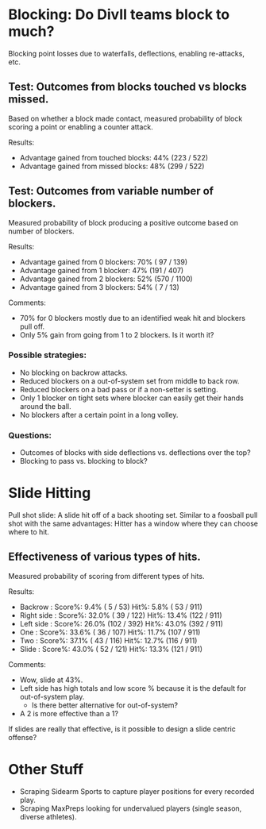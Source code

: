# Blocking: Do DivII teams block to much?

Blocking point losses due to waterfalls, deflections, enabling re-attacks, etc.

## Test: Outcomes from blocks touched vs blocks missed.

Based on whether a block made contact, measured
probability of block scoring a point or enabling a counter attack.

Results:

- Advantage gained from touched blocks:  44%  (223 / 522)
- Advantage gained from missed blocks:   48%  (299 / 522)


## Test: Outcomes from variable number of blockers.

Measured probability of block producing a positive outcome based on number of blockers.

Results:

- Advantage gained from 0 blockers:  70%   ( 97 /  139)
- Advantage gained from 1 blocker:   47%   (191 /  407)
- Advantage gained from 2 blockers:  52%   (570 / 1100)
- Advantage gained from 3 blockers:  54%   (  7 /   13)

Comments:

- 70% for 0 blockers mostly due to an identified weak hit and blockers pull off.
- Only 5% gain from going from 1 to 2 blockers.  Is it worth it?


### Possible strategies:

- No blocking on backrow attacks.
- Reduced blockers on a out-of-system set from middle to back row.
- Reduced blockers on a bad pass or if a non-setter is setting.
- Only 1 blocker on tight sets where blocker can easily get their hands around the ball.
- No blockers after a certain point in a long volley.

### Questions:

- Outcomes of blocks with side deflections vs. deflections over the top?
- Blocking to pass vs. blocking to block?


# Slide Hitting

Pull shot slide: A slide hit off of a back shooting set.  Similar to a foosball pull shot
with the same advantages:  Hitter has a window where they can choose where to hit.


## Effectiveness of various types of hits.

Measured probability of scoring from different types of hits.

Results:

- Backrow    : Score%:  9.4% (  5 /  53)  Hit%:  5.8% ( 53 / 911) 
- Right side : Score%: 32.0% ( 39 / 122)  Hit%: 13.4% (122 / 911) 
- Left side  : Score%: 26.0% (102 / 392)  Hit%: 43.0% (392 / 911) 
- One        : Score%: 33.6% ( 36 / 107)  Hit%: 11.7% (107 / 911) 
- Two        : Score%: 37.1% ( 43 / 116)  Hit%: 12.7% (116 / 911) 
- Slide      : Score%: 43.0% ( 52 / 121)  Hit%: 13.3% (121 / 911)

Comments:

- Wow, slide at 43%.
- Left side has high totals and low score % because it is the default for out-of-system play.
    - Is there better alternative for out-of-system?  
- A 2 is more effective than a 1?

If slides are really that effective, is it possible to design a slide centric offense?


# Other Stuff

- Scraping Sidearm Sports to capture player positions for every recorded play.
- Scraping MaxPreps looking for undervalued players (single season, diverse athletes).

